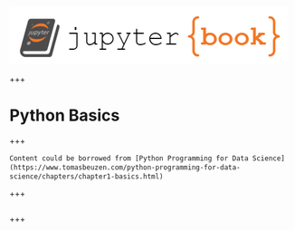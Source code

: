 ![](../logo.png)

+++

# Python Basics

+++

```{note}
Content could be borrowed from [Python Programming for Data Science](https://www.tomasbeuzen.com/python-programming-for-data-science/chapters/chapter1-basics.html)
```

+++

```{tableofcontents}
```

+++
